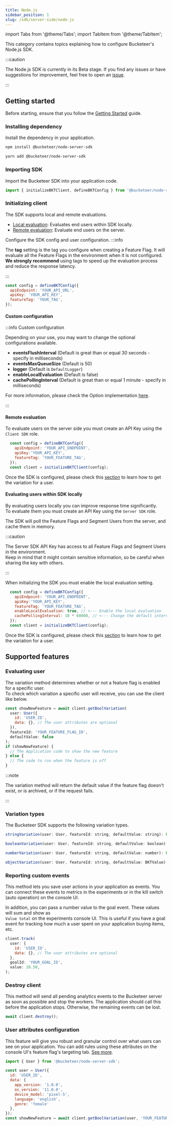 ```yaml
---
title: Node.js
sidebar_position: 1
slug: /sdk/server-side/node-js
---
```


import Tabs from '@theme/Tabs';
import TabItem from '@theme/TabItem';

This category contains topics explaining how to configure Bucketeer's Node.js SDK.

:::caution

The Node.js SDK is currently in its Beta stage.
If you find any issues or have suggestions for improvement, feel free to open an [issue](https://github.com/bucketeer-io/node-server-sdk/issues).

:::

## Getting started

Before starting, ensure that you follow the [Getting Started](/getting-started) guide.

### Installing dependency

Install the dependency in your application.

<Tabs>
<TabItem value="npm" label="npm">

```sh showLineNumbers
npm install @bucketeer/node-server-sdk
```

</TabItem>
<TabItem value="yarn" label="Yarn">

```sh showLineNumbers
yarn add @bucketeer/node-server-sdk
```

</TabItem>
</Tabs>

### Importing SDK

Import the Bucketeer SDK into your application code.

<Tabs>
<TabItem value="js" label="JavaScript">

```js showLineNumbers
import { initializeBKTClient, defineBKTConfig } from '@bucketeer/node-server-sdk';
```

</TabItem>
</Tabs>

### Initializing client

The SDK supports local and remote evaluations.

- [Local evaluation](#evaluating-users-within-sdk-locally): Evaluates end users within SDK locally.
- [Remote evaluation](#remote-evaluation): Evaluate end users on the server.

Configure the SDK config and user configuration.
:::info

The **tag** setting is the tag you configure when creating a Feature Flag. It will evaluate all the Feature Flags in the environment when it is not configured.<br />
**We strongly recommend** using tags to speed up the evaluation process and reduce the response latency.

:::
<Tabs>
<TabItem value="js" label="JavaScript">

```js showLineNumbers
const config = defineBKTConfig({
  apiEndpoint: 'YOUR_API_URL',
  apiKey: 'YOUR_API_KEY',
  featureTag: 'YOUR_TAG',
});
```

</TabItem>
</Tabs>

#### Custom configuration

:::info Custom configuration

Depending on your use, you may want to change the optional configurations available.

- **eventsFlushInterval** (Default is great than or equal 30 seconds - specify in milliseconds)
- **eventsMaxQueueSize** (Default is 50)
- **logger** (Default is `DefaultLogger`)
- **enableLocalEvaluation** (Default is false)
- **cachePollingInterval** (Default is great than or equal 1 minute - specify in milliseconds)

For more information, please check the Option implementation [here](https://github.com/bucketeer-io/node-server-sdk/blob/master/src/config.ts).

:::

#### Remote evaluation

To evaluate users on the server side you must create an API Key using the `Client SDK` role.

<Tabs>
<TabItem value="js" label="JavaScript">

```js showLineNumbers
  const config = defineBKTConfig({
    apiEndpoint: 'YOUR_API_ENDPOINT',
    apiKey:'YOUR_API_KEY',
    featureTag: 'YOUR_FEATURE_TAG',
  });
  const client = initializeBKTClient(config);
```

</TabItem>
</Tabs>

Once the SDK is configured, please check this [section](#evaluating-user) to learn how to get the variation for a user.

#### Evaluating users within SDK locally

By evaluating users locally you can improve response time significantly.<br />
To evaluate them you must create an API Key using the `Server SDK` role.

The SDK will poll the Feature Flags and Segment Users from the server, and cache them in memory.

:::caution

The Server SDK API Key has access to all Feature Flags and Segment Users in the environment.<br />
Keep in mind that it might contain sensitive information, so be careful when sharing the key with others.

:::

When initializing the SDK you must enable the local evaluation setting.

<Tabs>
<TabItem value="js" label="JavaScript">

```js showLineNumbers
  const config = defineBKTConfig({
    apiEndpoint: 'YOUR_API_ENDPOINT',
    apiKey:'YOUR_API_KEY',
    featureTag: 'YOUR_FEATURE_TAG',
    enableLocalEvaluation: true, // <--- Enable the local evaluation
    cachePollingInterval: 10 * 60000, // <--- Change the default interval if needed
  });
  const client = initializeBKTClient(config);
```

</TabItem>
</Tabs>

Once the SDK is configured, please check this [section](#evaluating-user) to learn how to get the variation for a user.


## Supported features

### Evaluating user

The variation method determines whether or not a feature flag is enabled for a specific user.<br />
To check which variation a specific user will receive, you can use the client like below.

<Tabs>
<TabItem value="js" label="JavaScript">

```js showLineNumbers
const showNewFeature = await client.getBoolVariation(
  user: User({
    id: 'USER_ID',
    data: {}, // The user attributes are optional
  }),
  featureId: 'YOUR_FEATURE_FLAG_ID',
  defaultValue: false
);
if (showNewFeature) {
  // The Application code to show the new feature
} else {
  // The code to run when the feature is off
}
```

</TabItem>
</Tabs>

:::note

The variation method will return the default value if the feature flag doesn't exist, or is archived, or if the request fails.

:::

### Variation types

The Bucketeer SDK supports the following variation types.

<Tabs>
<TabItem value="js" label="JavaScript">

```js showLineNumbers
stringVariation(user: User, featureId: string, defaultValue: string): Promise<string>;

booleanVariation(user: User, featureId: string, defaultValue: boolean): Promise<boolean>;

numberVariation(user: User, featureId: string, defaultValue: number): Promise<number>;

objectVariation(user: User, featureId: string, defaultValue: BKTValue): Promise<BKTValue>;
```

</TabItem>
</Tabs>

### Reporting custom events

This method lets you save user actions in your application as events. You can connect these events to metrics in the experiments or in the kill switch (auto operation) on the console UI.

In addition, you can pass a number value to the goal event. These values will sum and show as <br />`Value total` on the experiments console UI. This is useful if you have a goal event for tracking how much a user spent on your application buying items, etc.

<Tabs>
<TabItem value="js" label="JavaScript">

```js showLineNumbers
client.track(
  user: {
    id: 'USER_ID', 
    data: {}, // The user attributes are optional
  },
  goalId: 'YOUR_GOAL_ID', 
  value: 10.50,
);
```

</TabItem>
</Tabs>

### Destroy client

This method will send all pending analytics events to the Bucketeer server as soon as possible and stop the workers. The application should call this before the application stops. Otherwise, the remaining events can be lost.

<Tabs>
<TabItem value="js" label="JavaScript">

```js showLineNumbers
await client.destroy();
```

</TabItem>
</Tabs>

### User attributes configuration

This feature will give you robust and granular control over what users can see on your application. You can add rules using these attributes on the console UI's feature flag's targeting tab. [See more](/feature-flags/creating-feature-flags/targeting#user-attributes).

<Tabs>
<TabItem value="js" label="JavaScript">

```js showLineNumbers
import { User } from '@bucketeer/node-server-sdk';

const user = User({
  id: 'USER_ID',
  data: {
    app_version: '1.0.0',
    os_version: '11.0.0',
    device_model: 'pixel-5',
    language: 'english',
    genre: 'female'
  },
});
const showNewFeature = await client.getBoolVariation(user, 'YOUR_FEATURE_FLAG_ID', false);
```

</TabItem>
</Tabs>
